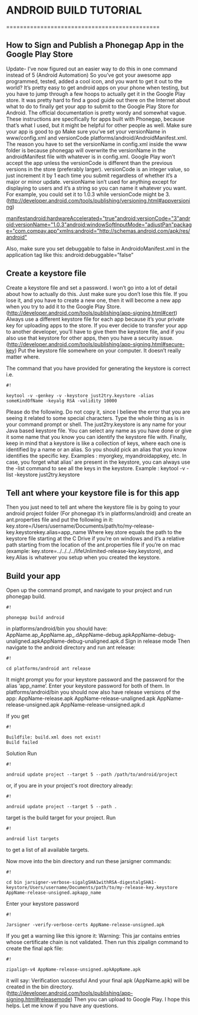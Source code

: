 # ANDROID BUILD TUTORIAL #
=============================================
## How to Sign and Publish a Phonegap App in the Google Play Store ##

Update- I’ve now figured out an easier way to do this in one command instead of 5 (Android Automation)
So you’ve got your awesome app programmed, tested, added a cool icon, and you want to get it out to the world? It’s pretty easy to get android apps on your phone when testing, but you have to jump through a few hoops to actually get it in the Google Play store.
It was pretty hard to find a good guide out there on the Internet about what to do to finally get your app to submit to the Google Play Store for Android. The official documentation is pretty wordy and somewhat vague. These instructions are specifically for apps built with Phonegap, because that’s what I used, but it might be helpful for other people as well.
Make sure your app is good to go
Make sure you’ve set your versionName in www/config.xml and versionCode  platforms/android/AndroidManifest.xml. The reason you have to set the versionName in config.xml inside the www folder is because phonegap will overwrite the versionName in the androidManifest file with whatever is in config.xml. Google Play won’t accept the app unless the versionCode is different than the previous versions in the store (preferably larger). versionCode is an integer value, so just increment it by 1 each time you submit regardless of whether it’s a major or minor update. versionName isn’t used for anything except for displaying to users and it’s a string so you can name it whatever you want. For example, you could set it to 1.0.3 while versionCode might be 3. (http://developer.android.com/tools/publishing/versioning.html#appversioning)

<manifestandroid:hardwareAccelerated="true"android:versionCode="3"android:versionName="1.0.3"android:windowSoftInputMode="adjustPan"package="com.compay.app"xmlns:android="http://schemas.android.com/apk/res/android">

Also, make sure you set debuggable to false in AndroidoManifest.xml in the application tag like this: android:debuggable=”false”


## Create a keystore file ##
Create a keystore file and set a password. I won’t go into a lot of detail about how to actually do this. Just make sure you don’t lose this file. If you lose it, and you have to create a new one, then it will become a new app when you try to add it to the Google Play Store. (http://developer.android.com/tools/publishing/app-signing.html#cert)
Always use a different keystore file for each app because it’s your private key for uploading apps to the store. If you ever decide to transfer your app to another developer, you’ll have to give them the keystore file, and if you also use that keystore for other apps, then you have a security issue. (http://developer.android.com/tools/publishing/app-signing.html#secure-key)
Put the keystore file somewhere on your computer. It doesn’t really matter where.

The command that you have provided for generating the keystore is correct i.e.

```
#!

keytool -v -genkey -v -keystore just2try.keystore -alias someKindOfName -keyalg RSA -validity 10000
```

Please do the following. Do not copy it, since I believe the error that you are seeing it related to some special characters. Type the whole thing as is in your command prompt or shell.
The just2try.keystore is any name for your Java based keystore file. You can select any name as you have done or give it some name that you know you can identify the keystore file with.
Finally, keep in mind that a keystore is like a collection of keys, where each one is identified by a name or an alias. So you should pick an alias that you know identifies the specific key. Examples : myorgkey, myandroidappkey, etc.
In case, you forget what alias' are present in the keystore, you can always use the -list command to see all the keys in the keystore. Example : keytool -v -list -keystore just2try.keystore

## Tell ant where your keystore file is for this app ##
Then you just need to tell ant where the keystore file is by going to your android project folder (For phonegap it’s in platforms/android) and create an ant.properties file and put the following in it:
key.store=/Users/username/Documents/path/to/my-release-key.keystorekey.alias=app_name
Where key.store equals the path to the keystore file starting at the C Drive if you’re on windows and it’s a relative path starting from the location of the ant.properties file if you’re on mac (example: key.store=../../../../lifeUnlimited-release-key.keystore), and key.Alias is whatever you setup when you created the keystore.

## Build your app ##
Open up the command prompt, and navigate to your project and run phonegap build.

```
#!

phonegap build android
```

in platforms/android/bin you should have:
AppName.ap_AppName.ap_.dAppName-debug.apkAppName-debug-unaligned.apkAppName-debug-unaligned.apk.d
Sign in release mode
Then navigate to the android directory and run ant release:

```
#!

cd platforms/android ant release
```

It might prompt you for your keystore password and the password for the alias ‘app_name’. Enter your keystore password for both of them.
In platforms/android/bin you should now also have release versions of the app:
AppName-release.apk AppName-release-unaligned.apk AppName-release-unsigned.apk AppName-release-unsigned.apk.d

If you get

```
#!

Buildfile: build.xml does not exist!
Build failed
```

Solution
Run

```
#!

android update project --target 5 --path /path/to/android/project
```

or, if you are in your project's root directory already:

```
#!

android update project --target 5 --path .
```

target is the build target for your project. Run

```
#!

android list targets
```

to get a list of all available targets.


Now move into the bin directory and run these jarsigner commands:

```
#!

cd bin jarsigner-verbose-sigalgSHA1withRSA-digestalgSHA1-keystore/Users/username/Documents/path/to/my-release-key.keystore AppName-release-unsigned.apkapp_name
```

Enter your keystore password

```
#!

Jarsigner -verify-verbose-certs AppName-release-unsigned.apk
```

If you get a warning like this ignore it: Warning: This jar contains entries whose certificate chain is not validated.
Then run this zipalign command to create the final apk file:

```
#!

zipalign-v4 AppName-release-unsigned.apkAppName.apk
```

it will say: Verification successful
And your final apk (AppName.apk) will be created in the bin directory.
(http://developer.android.com/tools/publishing/app-signing.html#releasemode)
Then you can upload to Google Play.
I hope this helps. Let me know if you have any questions.